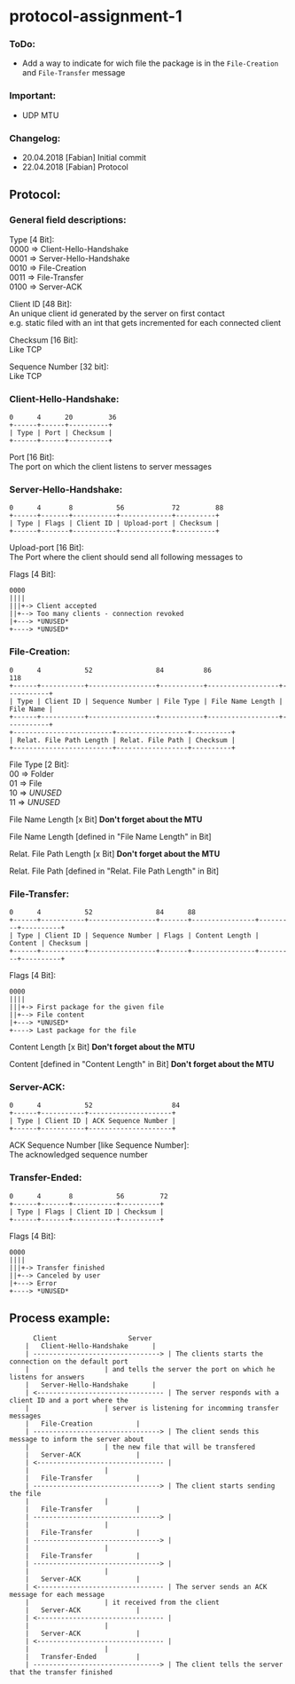 # protocol-assignment-1

### ToDo:
* Add a way to indicate for wich file the package is in the  ```File-Creation``` and ```File-Transfer``` message

### Important:
* UDP MTU

### Changelog:
* 20.04.2018 [Fabian] Initial commit
* 22.04.2018 [Fabian] Protocol

## Protocol:

### General field descriptions:
Type [4 Bit]:<br/>
	0000 => Client-Hello-Handshake<br/>
	0001 => Server-Hello-Handshake<br/>
	0010 => File-Creation<br/>
	0011 => File-Transfer<br/>
	0100 => Server-ACK<br/>

Client ID [48 Bit]:<br/>
	An unique client id generated by the server on first contact<br/>
	e.g. static filed with an int that gets incremented for each connected client

Checksum [16 Bit]:<br/>
	Like TCP

Sequence Number [32 bit]:<br/>
	Like TCP

### Client-Hello-Handshake:
```
0      4      20         36
+------+------+----------+
| Type | Port | Checksum |
+------+------+----------+
```

Port [16 Bit]:<br/>
	The port on which the client listens to server messages

### Server-Hello-Handshake:
```
0      4       8           56            72         88
+------+-------+-----------+-------------+----------+
| Type | Flags | Client ID | Upload-port | Checksum |
+------+-------+-----------+-------------+----------+
```
Upload-port [16 Bit]:<br/>
	The Port where the client should send all following messages to

Flags [4 Bit]:
```
0000
||||
|||+-> Client accepted
||+--> Too many clients - connection revoked
|+---> *UNUSED*
+----> *UNUSED*
```

### File-Creation:
```
0      4           52                84          86                 118
+------+-----------+-----------------+-----------+------------------+-----------+
| Type | Client ID | Sequence Number | File Type | File Name Length | File Name |
+------+-----------+-----------------+-----------+------------------+-----------+
+-------------------------+------------------+----------+
| Relat. File Path Length | Relat. File Path | Checksum |
+-------------------------+------------------+----------+
```

File Type [2 Bit]:<br/>
	00 => Folder<br/>
	01 => File<br/>
	10 => *UNUSED*<br/>
	11 => *UNUSED*<br/>

File Name Length [x Bit] **Don't forget about the MTU**

File Name Length [defined in "File Name Length" in Bit]

Relat. File Path Length [x Bit] **Don't forget about the MTU**

Relat. File Path [defined in "Relat. File Path Length" in Bit]

### File-Transfer:
```
0      4           52                84      88
+------+-----------+-----------------+-------+----------------+---------+----------+
| Type | Client ID | Sequence Number | Flags | Content Length | Content | Checksum |
+------+-----------+-----------------+-------+----------------+---------+----------+
```

Flags [4 Bit]:
```
0000
||||
|||+-> First package for the given file
||+--> File content
|+---> *UNUSED*
+----> Last package for the file
```

Content Length [x Bit] **Don't forget about the MTU**

Content [defined in "Content Length" in Bit] **Don't forget about the MTU**

### Server-ACK:
```
0      4           52                    84
+------+-----------+---------------------+
| Type | Client ID | ACK Sequence Number |
+------+-----------+---------------------+
```

ACK Sequence Number [like Sequence Number]:<br/>
	The acknowledged sequence number

### Transfer-Ended:
```
0      4       8           56         72
+------+-------+-----------+----------+
| Type | Flags | Client ID | Checksum |
+------+-------+-----------+----------+
```

Flags [4 Bit]:
```
0000
||||
|||+-> Transfer finished
||+--> Canceled by user
|+---> Error
+----> *UNUSED*
```

## Process example:

```
      Client				  Server
	|	Client-Hello-Handshake	    |
	| --------------------------------> | The clients starts the connection on the default port
	|				    | and tells the server the port on which he listens for answers
	|	Server-Hello-Handshake      |
	| <-------------------------------- | The server responds with a client ID and a port where the
	|				    | server is listening for incomming transfer messages
	|	File-Creation		    |
	| --------------------------------> | The client sends this message to inform the server about
	|				    | the new file that will be transfered
	|	Server-ACK  		    |
	| <-------------------------------- |
	|				    |
	|	File-Transfer		    |
	| --------------------------------> | The client starts sending the file
	|				    |
	|	File-Transfer		    |
	| --------------------------------> |
	|				    |
	|	File-Transfer		    |
	| --------------------------------> |
	|				    |
	|	File-Transfer		    |
	| --------------------------------> |
	|				    |
	|	Server-ACK  		    |
	| <-------------------------------- | The server sends an ACK message for each message
	|				    | it received from the client
	|	Server-ACK  		    |
	| <-------------------------------- |
	|				    |
	|	Server-ACK  		    |
	| <-------------------------------- |
	|				    |
	|	Transfer-Ended		    |
	| --------------------------------> | The client tells the server that the transfer finished
```
